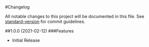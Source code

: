 #Changelog

All notable changes to this project will be documented
in this file. See [standard-version](https://github.com/conventional-changelog/standard-version) for commit guidelines.

##1.0.0 (2021-02-12)
###Features
* Initial Release
